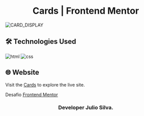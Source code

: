 # <h1 align="center">Cards | Frontend Mentor</h1>

![CARD_DISPLAY](https://github.com/JuCanavans/cards/assets/103950621/14e194fa-2a14-46a8-8a76-e5ff57e2f429)


## 🛠 Technologies Used
![html](https://github.com/JuCanavans/carta_de_aniversario/assets/103950621/26d205cf-94be-4681-bb60-0a2f686f62b1)
![css](https://github.com/JuCanavans/carta_de_aniversario/assets/103950621/b265c9fd-bbde-4f4d-a09d-574e184aca00)

## 🌐 Website
Visit the [Cards](https://single-liart.vercel.app/) to explore the live site.

Desafio [Frontend Mentor](https://www.frontendmentor.io/profile/JuCanavans)

### <p align="center">Developer Julio Silva.</p>
